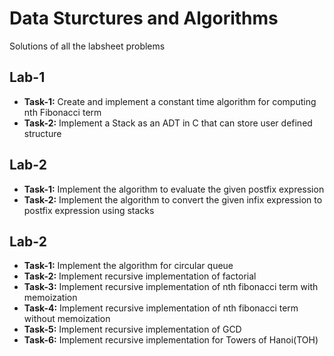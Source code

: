 # Data Sturctures and Algorithms

Solutions of all the labsheet problems

## Lab-1

- **Task-1:** Create and implement a constant time algorithm for computing nth Fibonacci term
- **Task-2:** Implement a Stack as an ADT in C that can store user defined structure

## Lab-2

- **Task-1:** Implement the algorithm to evaluate the given postfix expression
- **Task-2:** Implement the algorithm to convert the given infix expression to postfix expression using stacks

## Lab-2

- **Task-1:** Implement the algorithm for circular queue
- **Task-2:** Implement recursive implementation of factorial
- **Task-3:** Implement recursive implementation of nth fibonacci term with memoization
- **Task-4:** Implement recursive implementation of nth fibonacci term without memoization
- **Task-5:** Implement recursive implementation of GCD
- **Task-6:** Implement recursive implementation for Towers of Hanoi(TOH)
